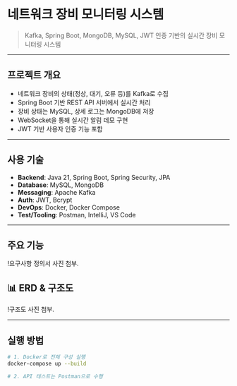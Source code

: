 # 네트워크 장비 모니터링 시스템

> Kafka, Spring Boot, MongoDB, MySQL, JWT 인증 기반의 실시간 장비 모니터링 시스템

---

## 프로젝트 개요

- 네트워크 장비의 상태(정상, 대기, 오류 등)를 Kafka로 수집
- Spring Boot 기반 REST API 서버에서 실시간 처리
- 장비 상태는 MySQL, 상세 로그는 MongoDB에 저장
- WebSocket을 통해 실시간 알림 데모 구현
- JWT 기반 사용자 인증 기능 포함

---

## 사용 기술

- **Backend**: Java 21, Spring Boot, Spring Security, JPA
- **Database**: MySQL, MongoDB
- **Messaging**: Apache Kafka
- **Auth**: JWT, Bcrypt
- **DevOps**: Docker, Docker Compose
- **Test/Tooling**: Postman, IntelliJ, VS Code

---

## 주요 기능

!요구사항 정의서 사진 첨부.

## 📊 ERD & 구조도

!구조도 사진 첨부.

---

## 실행 방법

```bash
# 1. Docker로 전체 구성 실행
docker-compose up --build

# 2. API 테스트는 Postman으로 수행
